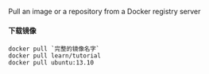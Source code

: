 Pull an image or a repository from a Docker registry server

#### 下载镜像
    docker pull `完整的镜像名字`
    docker pull learn/tutorial
    docker pull ubuntu:13.10
    